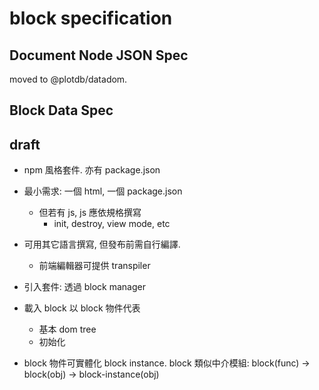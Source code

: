 # block specification

## Document Node JSON Spec

moved to @plotdb/datadom.

## Block Data Spec

## draft

 * npm 風格套件. 亦有 package.json
 * 最小需求: 一個 html, 一個 package.json
   - 但若有 js, js 應依規格撰寫
     - init, destroy, view mode, etc
 * 可用其它語言撰寫, 但發布前需自行編譯.
   - 前端編輯器可提供 transpiler

 * 引入套件: 透過 block manager
 * 載入 block 以 block 物件代表
   - 基本 dom tree
   - 初始化

 * block 物件可實體化 block instance. block 類似中介模組:
   block(func) -> block(obj) -> block-instance(obj)
